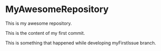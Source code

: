 # MyAwesomeRepository
This is my awesome repository. 

This is the content of my first commit. 

This is something that happened while developing myFirstIssue branch. 